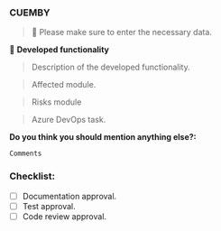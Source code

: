 ### CUEMBY

> 🔔 Please make sure to enter the necessary data.

🚀 **Developed functionality**
> Description of the developed functionality.

> Affected module.

> Risks module 

> Azure DevOps task.

**Do you think you should mention anything else?:**
```
Comments
```
### Checklist:
- [ ] Documentation approval.
- [ ] Test approval.
- [ ] Code review approval.
